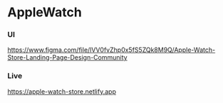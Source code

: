 # AppleWatch
### UI
https://www.figma.com/file/lVV0fvZhp0x5fS5ZQk8M9Q/Apple-Watch-Store-Landing-Page-Design-Community

### Live
https://apple-watch-store.netlify.app
